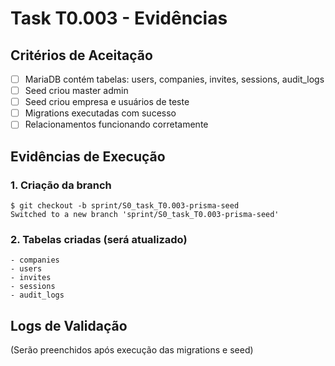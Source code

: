 # Task T0.003 - Evidências

## Critérios de Aceitação
- [ ] MariaDB contém tabelas: users, companies, invites, sessions, audit_logs
- [ ] Seed criou master admin
- [ ] Seed criou empresa e usuários de teste
- [ ] Migrations executadas com sucesso
- [ ] Relacionamentos funcionando corretamente

## Evidências de Execução

### 1. Criação da branch
```
$ git checkout -b sprint/S0_task_T0.003-prisma-seed
Switched to a new branch 'sprint/S0_task_T0.003-prisma-seed'
```

### 2. Tabelas criadas (será atualizado)
```
- companies
- users
- invites
- sessions
- audit_logs
```

## Logs de Validação
(Serão preenchidos após execução das migrations e seed)
